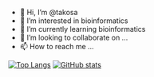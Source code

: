 - 👋 Hi, I’m @takosa
- 👀 I’m interested in bioinformatics
- 🌱 I’m currently learning bioinformatics
- 💞️ I’m looking to collaborate on ...
- 📫 How to reach me ...

<!---
takosa/takosa is a ✨ special ✨ repository because its `README.md` (this file) appears on your GitHub profile.
You can click the Preview link to take a look at your changes.
--->

[![Top Langs](https://github-readme-stats.vercel.app/api/top-langs/?username=takosa)](https://github.com/anuraghazra/github-readme-stats)
[![GitHub stats](https://github-readme-stats.vercel.app/api?username=takosa)](https://github.com/anuraghazra/github-readme-stats)
